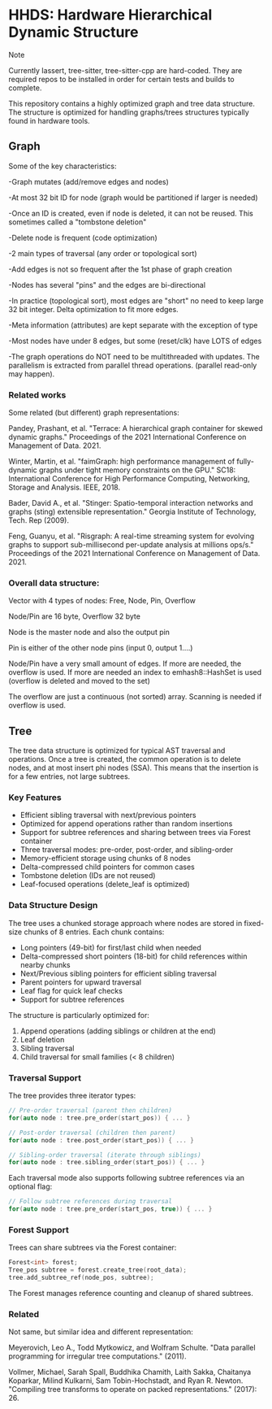 
# HHDS: Hardware Hierarchical Dynamic Structure

> [!Note]
> Currently Iassert, tree-sitter, tree-sitter-cpp are hard-coded. They are required repos to be installed in order for certain tests and builds to complete.

This repository contains a highly optimized graph and tree data structure. The
structure is optimized for handling graphs/trees structures typically found in
hardware tools. 


## Graph

Some of the key characteristics:

-Graph mutates (add/remove edges and nodes)

-At most 32 bit ID for node (graph would be partitioned if larger is needed)

-Once an ID is created, even if node is deleted, it can not be reused. This
sometimes called a "tombstone deletion"

-Delete node is frequent (code optimization)

-2 main types of traversal (any order or topological sort)

-Add edges is not so frequent after the 1st phase of graph creation

-Nodes has several "pins" and the edges are bi-directional

-In practice (topological sort), most edges are "short" no need to keep large
32 bit integer. Delta optimization to fit more edges.

-Meta information (attributes) are kept separate with the exception of type

-Most nodes have under 8 edges, but some (reset/clk) have LOTS of edges

-The graph operations do NOT need to be multithreaded with updates. The
parallelism is extracted from parallel thread operations. (parallel read-only
may happen).

### Related works

Some related (but different) graph representations:

Pandey, Prashant, et al. "Terrace: A hierarchical graph container for skewed
dynamic graphs." Proceedings of the 2021 International Conference on
Management of Data. 2021.

Winter, Martin, et al. "faimGraph: high performance management of
fully-dynamic graphs under tight memory constraints on the GPU." SC18:
International Conference for High Performance Computing, Networking, Storage
and Analysis. IEEE, 2018.

Bader, David A., et al. "Stinger: Spatio-temporal interaction networks and
graphs (sting) extensible representation." Georgia Institute of Technology,
Tech. Rep (2009).

Feng, Guanyu, et al. "Risgraph: A real-time streaming system for evolving
graphs to support sub-millisecond per-update analysis at millions ops/s."
Proceedings of the 2021 International Conference on Management of Data. 2021.

### Overall data structure:

Vector with 4 types of nodes: Free, Node, Pin, Overflow

Node/Pin are 16 byte, Overflow 32 byte

Node is the master node and also the output pin

Pin is either of the other node pins (input 0, output 1....)

Node/Pin have a very small amount of edges. If more are needed, the overflow
is used. If more are needed an index to emhash8::HashSet is used (overflow is
deleted and moved to the set)

The overflow are just a continuous (not sorted) array. Scanning is needed if
overflow is used.


## Tree

The tree data structure is optimized for typical AST traversal and operations.
Once a tree is created, the common operation is to delete nodes, and at most
insert phi nodes (SSA). This means that the insertion is for a few entries, not
large subtrees.

### Key Features

- Efficient sibling traversal with next/previous pointers
- Optimized for append operations rather than random insertions
- Support for subtree references and sharing between trees via Forest container
- Three traversal modes: pre-order, post-order, and sibling-order
- Memory-efficient storage using chunks of 8 nodes
- Delta-compressed child pointers for common cases
- Tombstone deletion (IDs are not reused)
- Leaf-focused operations (delete_leaf is optimized)

### Data Structure Design

The tree uses a chunked storage approach where nodes are stored in fixed-size chunks of 8 entries. Each chunk contains:

- Long pointers (49-bit) for first/last child when needed
- Delta-compressed short pointers (18-bit) for child references within nearby chunks
- Next/Previous sibling pointers for efficient sibling traversal
- Parent pointers for upward traversal
- Leaf flag for quick leaf checks
- Support for subtree references

The structure is particularly optimized for:
1. Append operations (adding siblings or children at the end)
2. Leaf deletion
3. Sibling traversal
4. Child traversal for small families (< 8 children)

### Traversal Support

The tree provides three iterator types:
```cpp
// Pre-order traversal (parent then children)
for(auto node : tree.pre_order(start_pos)) { ... }

// Post-order traversal (children then parent) 
for(auto node : tree.post_order(start_pos)) { ... }

// Sibling-order traversal (iterate through siblings)
for(auto node : tree.sibling_order(start_pos)) { ... }
```

Each traversal mode also supports following subtree references via an optional flag:
```cpp
// Follow subtree references during traversal
for(auto node : tree.pre_order(start_pos, true)) { ... }
```

### Forest Support

Trees can share subtrees via the Forest container:
```cpp
Forest<int> forest;
Tree_pos subtree = forest.create_tree(root_data);
tree.add_subtree_ref(node_pos, subtree);
```

The Forest manages reference counting and cleanup of shared subtrees.

### Related

Not same, but similar idea and different representation:

Meyerovich, Leo A., Todd Mytkowicz, and Wolfram Schulte. "Data parallel programming for irregular tree computations." (2011).

Vollmer, Michael, Sarah Spall, Buddhika Chamith, Laith Sakka, Chaitanya Koparkar, Milind Kulkarni, Sam Tobin-Hochstadt, and Ryan R. Newton. "Compiling tree transforms to operate on packed representations." (2017): 26.
